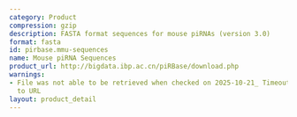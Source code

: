 ```yaml
---
category: Product
compression: gzip
description: FASTA format sequences for mouse piRNAs (version 3.0)
format: fasta
id: pirbase.mmu-sequences
name: Mouse piRNA Sequences
product_url: http://bigdata.ibp.ac.cn/piRBase/download.php
warnings:
- File was not able to be retrieved when checked on 2025-10-21_ Timeout connecting
  to URL
layout: product_detail
---
```

